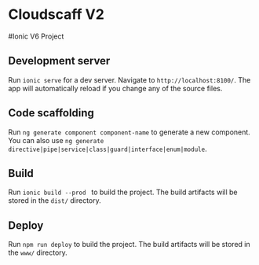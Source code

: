 # Cloudscaff V2

#Ionic V6 Project

## Development server

Run `ionic serve` for a dev server. Navigate to `http://localhost:8100/`. The app will automatically reload if you change any of the source files.

## Code scaffolding

Run `ng generate component component-name` to generate a new component. You can also use `ng generate directive|pipe|service|class|guard|interface|enum|module`.

## Build

Run `ionic build --prod ` to build the project. The build artifacts will be stored in the `dist/` directory.

## Deploy

Run `npm run deploy` to build the project. The build artifacts will be stored in the `www/` directory.
